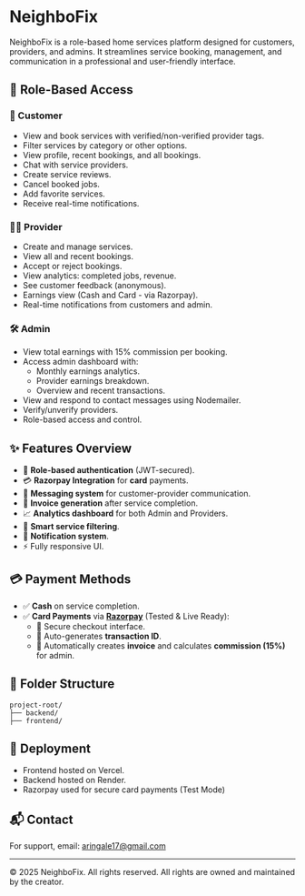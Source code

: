 # NeighboFix

NeighboFix is a role-based home services platform designed for customers, providers, and admins. It streamlines service booking, management, and communication in a professional and user-friendly interface.

## 🔐 Role-Based Access

### 👤 Customer
- View and book services with verified/non-verified provider tags.
- Filter services by category or other options.
- View profile, recent bookings, and all bookings.
- Chat with service providers.
- Create service reviews.
- Cancel booked jobs.
- Add favorite services.
- Receive real-time notifications.

### 🧑‍🔧 Provider
- Create and manage services.
- View all and recent bookings.
- Accept or reject bookings.
- View analytics: completed jobs, revenue.
- See customer feedback (anonymous).
- Earnings view (Cash and Card - via Razorpay).
- Real-time notifications from customers and admin.

### 🛠 Admin
- View total earnings with 15% commission per booking.
- Access admin dashboard with:
  - Monthly earnings analytics.
  - Provider earnings breakdown.
  - Overview and recent transactions.
- View and respond to contact messages using Nodemailer.
- Verify/unverify providers.
- Role-based access and control.

## ✨ Features Overview

- 🔄 **Role-based authentication** (JWT-secured).
- 💳 **Razorpay Integration** for **card** payments.
- 💬 **Messaging system** for customer-provider communication.
- 🧾 **Invoice generation** after service completion.
- 📈 **Analytics dashboard** for both Admin and Providers.
- 🧠 **Smart service filtering**.
- 📩 **Notification system**.
- ⚡ Fully responsive UI.

## 💳 Payment Methods

- ✅ **Cash** on service completion.
- ✅ **Card Payments** via **[Razorpay](https://razorpay.com)** (Tested & Live Ready):
  - 🔐 Secure checkout interface.
  - 🧾 Auto-generates **transaction ID**.
  - 📄 Automatically creates **invoice** and calculates **commission (15%)** for admin.



## 📂 Folder Structure
```
project-root/
├── backend/
├── frontend/
```

## 🚀 Deployment
- Frontend hosted on Vercel.
- Backend hosted on Render.
- Razorpay used for secure card payments (Test Mode)



## 📬 Contact
For support, email: aringale17@gmail.com

---

© 2025 NeighboFix. All rights reserved. All rights are owned and maintained by the creator.
